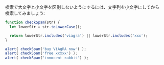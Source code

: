 検索で大文字と小文字を区別しないようにするには、文字列を小文字にしてから検索してみましょう:

```js run
function checkSpam(str) {
  let lowerStr = str.toLowerCase();

  return lowerStr.includes('viagra') || lowerStr.includes('xxx');
}

alert( checkSpam('buy ViAgRA now') );
alert( checkSpam('free xxxxx') );
alert( checkSpam("innocent rabbit") );
```
